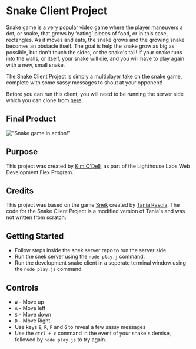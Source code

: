 # Snake Client Project

Snake game is a very popular video game where the player maneuvers a dot, or snake, that grows by ‘eating’ pieces of food, or in this case, rectangles. As it moves and eats, the snake grows and the growing snake becomes an obstacle itself. The goal is help the snake grow as big as possible, but don't touch the sides, or the snake's tail! If your snake runs into the walls, or itself, your snake will die, and you will have to play again with a new, small snake.

The Snake Client Project is simply a multiplayer take on the snake game, complete with some sassy messages to shout at your opponent!

Before you can run this client, you will need to be running the server side which you can clone from [here](https://github.com/kimodell/snek-multiplayer.git). 

## Final Product

!["Snake game in action!"](https://images2.imgbox.com/2f/34/nG4Ome3a_o.png)


## Purpose
This project was created by [Kim O'Dell](https://github.com/kimodell), as part of the Lighthouse Labs Web Development Flex Program.

## Credits
This project was based on the game [Snek](https://github.com/taniarascia/snek) created by [Tania Rascia](https://github.com/taniarascia). The code for the Snake Client Project is a modified version of Tania's and was not written from scratch.

## Getting Started

- Follow steps inside the snek server repo to run the server side.
- Run the snek server using the `node play.j` command.
- Run the development snake client in a seperate terminal window using the `node play.js` command.

## Controls

- `W` - Move up
- `A` - Move left
- `S` - Move down
- `D` - Move Right
- Use keys `E`, `R`, `F` and `G` to reveal a few sassy messages
- Use the `ctrl + c` command in the event of your snake's demise, followed by `node play.js` to try again. 